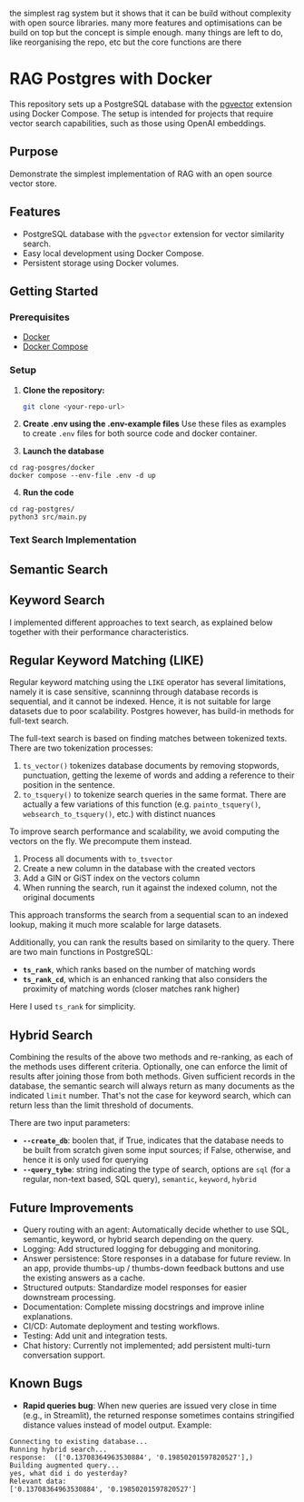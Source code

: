 the simplest rag system but it shows that it can be build without complexity with open source libraries.
many more features and optimisations can be build on top but the concept is simple enough.
many things are left to do, like reorganising the repo, etc but the core functions are there

# RAG Postgres with Docker

This repository sets up a PostgreSQL database with the [pgvector](https://github.com/pgvector/pgvector) extension using Docker Compose. The setup is intended for projects that require vector search capabilities, such as those using OpenAI embeddings.

## Purpose

Demonstrate the simplest implementation of RAG with an open source vector store.

## Features

- PostgreSQL database with the `pgvector` extension for vector similarity search.
- Easy local development using Docker Compose.
- Persistent storage using Docker volumes.

## Getting Started

### Prerequisites

- [Docker](https://www.docker.com/)
- [Docker Compose](https://docs.docker.com/compose/)

### Setup

1. **Clone the repository:**
   ```sh
   git clone <your-repo-url>
   
   ```

2. **Create .env using the .env-example files**
Use these files as examples to create `.env` files for both source code and docker container.

3. **Launch the database**
```
cd rag-posgres/docker
docker compose --env-file .env -d up
```

4. **Run the code**
```
cd rag-postgres/
python3 src/main.py
```

### Text Search Implementation

## Semantic Search
## Keyword Search
I implemented different approaches to text search, as explained below together with their performance characteristics.

## Regular Keyword Matching (LIKE)

Regular keyword matching using the `LIKE` operator has several limitations, namely it is case sensitive, scanninng through database records is sequential, and it cannot be indexed.
Hence, it is not suitable for large datasets due to poor scalability. Postgres however, has build-in methods for full-text search.

The full-text search is based on finding matches between tokenized texts.
There are two tokenization processes:
1. `ts_vector()` tokenizes database documents by removing stopwords, punctuation, getting the lexeme of words and adding a reference to their position in the sentence.
2. `to_tsquery()` to tokenize search queries in the same format. There are actually a few variations of this function (e.g. `painto_tsquery()`, `websearch_to_tsquery()`, etc.) with distinct nuances

To improve search performance and scalability, we avoid computing the vectors on the fly. We precompute them instead. 
1. Process all documents with `to_tsvector`
2. Create a new column in the database with the created vectors
3. Add a GIN or GiST index on the vectors column
4. When running the search, run it against the indexed column, not the original documents

This approach transforms the search from a sequential scan to an indexed lookup, making it much more scalable for large datasets.

Additionally, you can rank the results based on similarity to the query. There are two main functions in PostgreSQL:

- **`ts_rank`**, which ranks based on the number of matching words
- **`ts_rank_cd`**, which is an enhanced ranking that also considers the proximity of matching words (closer matches rank higher)

Here I used `ts_rank` for simplicity.

## Hybrid Search
Combining the results of the above two methods and re-ranking, as each of the methods uses different criteria.
Optionally, one can enforce the limit of results after joining those from both methods.
Given sufficient records in the database, the semantic search will always return as many documents as the indicated `limit` number. That's not the case for keyword search, which can return less than the limit threshold of documents.

There are two input parameters:
- **`--create_db`**: boolen that, if True, indicates that the database needs to be built from scratch given some input sources; if False, otherwise, and hence it is only used for querying
- **`--query_tybe`**: string indicating the type of search, options are `sql` (for a regular, non-text based, SQL query), `semantic`, `keyword`, `hybrid`

## Future Improvements

- Query routing with an agent: Automatically decide whether to use SQL, semantic, keyword, or hybrid search depending on the query.
- Logging: Add structured logging for debugging and monitoring.
- Answer persistence: Store responses in a database for future review. In an app, provide thumbs-up / thumbs-down feedback buttons and use the existing answers as a cache.
- Structured outputs: Standardize model responses for easier downstream processing.
- Documentation: Complete missing docstrings and improve inline explanations. 
- CI/CD: Automate deployment and testing workflows.
- Testing: Add unit and integration tests.
- Chat history: Currently not implemented; add persistent multi-turn conversation support.

## Known Bugs

- **Rapid queries bug**: When new queries are issued very close in time (e.g., in Streamlit), the returned response sometimes contains stringified distance values instead of model output.
Example:
```
Connecting to existing database...
Running hybrid search...
response:  (['0.13708364963530884', '0.19850201597820527'],)
Building augmented query...
yes, what did i do yesterday?
Relevant data:
['0.13708364963530884', '0.19850201597820527']
```